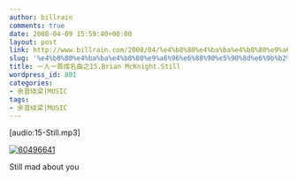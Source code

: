 ```yaml
---
author: billrain
comments: true
date: 2008-04-09 15:59:40+00:00
layout: post
link: http://www.billrain.com/2008/04/%e4%b8%80%e4%ba%ba%e4%b8%80%e9%a6%96%e6%88%90%e5%90%8d%e6%9b%b2%e4%b9%8b15brian-mcknightstill/
slug: '%e4%b8%80%e4%ba%ba%e4%b8%80%e9%a6%96%e6%88%90%e5%90%8d%e6%9b%b2%e4%b9%8b15brian-mcknightstill'
title: 一人一首成名曲之15.Brian McKnight.Still
wordpress_id: 801
categories:
- 余音绕梁|MUSIC
tags:
- 余音绕梁|MUSIC
---
```


[audio:15-Still.mp3]

[![60496641](http://www.billrain.com/wp-content/uploads/2008/04/60496641-thumb.jpg)](http://www.billrain.com/wp-content/uploads/2008/04/60496641.jpg)

Still mad about you

